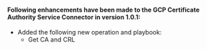 #### Following enhancements have been made to the GCP Certificate Authority Service Connector in version 1.0.1:

- Added the following new operation and playbook:
    - Get CA and CRL
